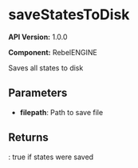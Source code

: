 # saveStatesToDisk

**API Version:** 1.0.0

**Component:** RebelENGINE

Saves all states to disk

## Parameters

- **filepath**: Path to save file

## Returns

: true if states were saved

